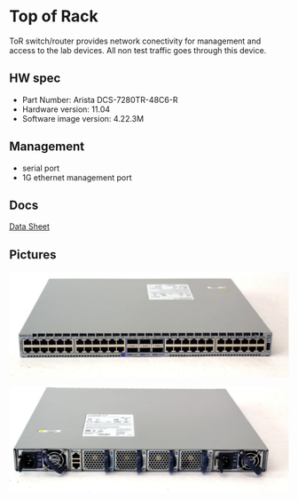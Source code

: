 # Top of Rack

ToR switch/router provides network conectivity for management and access to the lab devices. All non test traffic goes through this device.

## HW spec

- Part Number: Arista DCS-7280TR-48C6-R
- Hardware version: 11.04
- Software image version: 4.22.3M

## Management

- serial port
- 1G ethernet management port

## Docs

[Data Sheet](https://www.arista.com/assets/data/pdf/Datasheets/7280R-DataSheet.pdf)

## Pictures

![front](front.png)

![back](back.png)
